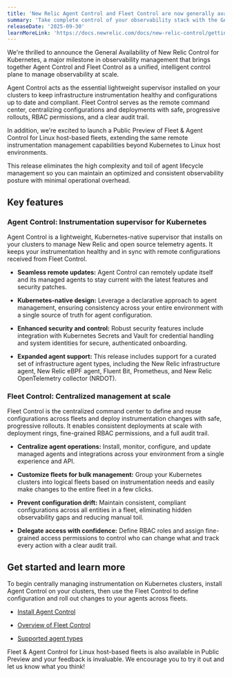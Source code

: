 ```yaml
---
title: 'New Relic Agent Control and Fleet Control are now generally available for Kubernetes!'
summary: 'Take complete control of your observability stack with the GA release of both Agent Control and Fleet Control for Kubernetes, and a Public Preview of Agent Control for on-host Linux.'
releaseDate: '2025-09-30'
learnMoreLink: 'https://docs.newrelic.com/docs/new-relic-control/getting-started/'
---
```


We're thrilled to announce the General Availability of New Relic Control for Kubernetes, a major milestone in observability management that brings together Agent Control and Fleet Control as a unified, intelligent control plane to manage observability at scale.

Agent Control acts as the essential lightweight supervisor installed on your clusters to keep infrastructure instrumentation healthy and configurations up to date and compliant. Fleet Control serves as the remote command center, centralizing configurations and deployments with safe, progressive rollouts, RBAC permissions, and a clear audit trail.

In addition, we're excited to launch a Public Preview of Fleet & Agent Control for Linux host-based fleets, extending the same remote instrumentation management capabilities beyond Kubernetes to Linux host environments.

This release eliminates the high complexity and toil of agent lifecycle management so you can maintain an optimized and consistent observability posture with minimal operational overhead.

## Key features

### Agent Control: Instrumentation supervisor for Kubernetes
Agent Control is a lightweight, Kubernetes-native supervisor that installs on your clusters to manage New Relic and open source telemetry agents. It keeps your instrumentation healthy and in sync with remote configurations received from Fleet Control.

- **Seamless remote updates:** Agent Control can remotely update itself and its managed agents to stay current with the latest features and security patches.

- **Kubernetes-native design:** Leverage a declarative approach to agent management, ensuring consistency across your entire environment with a single source of truth for agent configuration.

- **Enhanced security and control:** Robust security features include integration with Kubernetes Secrets and Vault for credential handling and system identities for secure, authenticated onboarding.

- **Expanded agent support:** This release includes support for a curated set of infrastructure agent types, including the New Relic infrastructure agent, New Relic eBPF agent, Fluent Bit, Prometheus, and New Relic OpenTelemetry collector (NRDOT).

### Fleet Control: Centralized management at scale
Fleet Control is the centralized command center to define and reuse configurations across fleets and deploy instrumentation changes with safe, progressive rollouts. It enables consistent deployments at scale with deployment rings, fine-grained RBAC permissions, and a full audit trail.

- **Centralize agent operations:** Install, monitor, configure, and update managed agents and integrations across your environment from a single experience and API.

- **Customize fleets for bulk management:** Group your Kubernetes clusters into logical fleets based on instrumentation needs and easily make changes to the entire fleet in a few clicks.

- **Prevent configuration drift:** Maintain consistent, compliant configurations across all entities in a fleet, eliminating hidden observability gaps and reducing manual toil.

- **Delegate access with confidence:** Define RBAC roles and assign fine-grained access permissions to control who can change what and track every action with a clear audit trail.

## Get started and learn more
To begin centrally managing instrumentation on Kubernetes clusters, install Agent Control on your clusters, then use the Fleet Control to define configuration and roll out changes to your agents across fleets.

- [Install Agent Control](https://docs.newrelic.com/docs/new-relic-control/agent-control/setup/)

- [Overview of Fleet Control](https://docs.newrelic.com/docs/new-relic-control/fleet-control/overview/)

- [Supported agent types](https://docs.newrelic.com/docs/new-relic-control/agent-control/agent-types/)

Fleet & Agent Control for Linux host-based fleets is also available in Public Preview and your feedback is invaluable. We encourage you to try it out and let us know what you think!
